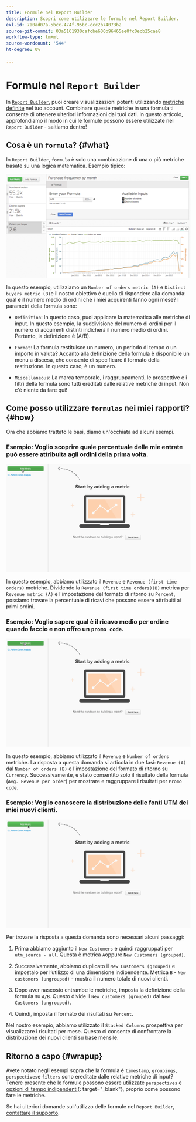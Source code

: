 ```yaml
---
title: Formule nel Report Builder
description: Scopri come utilizzare le formule nel Report Builder.
exl-id: 7a0ad07a-5bcc-474f-95bc-ccc2b74073b2
source-git-commit: 03a5161930cafcbe600b96465ee0fc0ecb25cae8
workflow-type: tm+mt
source-wordcount: '544'
ht-degree: 0%

---
```


# Formule nel `Report Builder`

In [`Report Builder`](../../tutorials/using-visual-report-builder.md), puoi creare visualizzazioni potenti utilizzando [metriche definite](../../data-user/reports/ess-manage-data-metrics.md) nel tuo account. Combinare queste metriche in una formula ti consente di ottenere ulteriori informazioni dai tuoi dati. In questo articolo, approfondiamo il modo in cui le formule possono essere utilizzate nel `Report Builder` - saltiamo dentro!

## Cosa è un `formula`? {#what}

In `Report Builder`, `formula` è solo una combinazione di una o più metriche basate su una logica matematica. Esempio tipico:

![](../../assets/formula-example.png)

In questo esempio, utilizziamo un `Number of orders metric (A)` e `Distinct buyers metric (B)`e il nostro obiettivo è quello di rispondere alla domanda: qual è il numero medio di ordini che i miei acquirenti fanno ogni mese? I parametri della formula sono:

* `Definition`: In questo caso, puoi applicare la matematica alle metriche di input. In questo esempio, la suddivisione del numero di ordini per il numero di acquirenti distinti indicherà il numero medio di ordini. Pertanto, la definizione è (A/B).

* `Format`: La formula restituisce un numero, un periodo di tempo o un importo in valuta? Accanto alla definizione della formula è disponibile un menu a discesa, che consente di specificare il formato della restituzione. In questo caso, è un numero.

* `Miscellaneous`: La marca temporale, i raggruppamenti, le prospettive e i filtri della formula sono tutti ereditati dalle relative metriche di input. Non c&#39;è niente da fare qui!

## Come posso utilizzare `formulas` nei miei rapporti? {#how}

Ora che abbiamo trattato le basi, diamo un&#39;occhiata ad alcuni esempi.

### Esempio: Voglio scoprire quale percentuale delle mie entrate può essere attribuita agli ordini della prima volta.

![Utilizzo di formule per trovare la percentuale di ricavi attribuiti agli ordini nuovi](../../assets/first_time_orders.gif)

In questo esempio, abbiamo utilizzato il `Revenue` e `Revenue (first time orders)` metriche. Dividendo la `Revenue (first time orders)(B)` metrica per `Revenue metric (A)` e l&#39;impostazione del formato di ritorno su `Percent`, possiamo trovare la percentuale di ricavi che possono essere attribuiti ai primi ordini.

### Esempio: Voglio sapere qual è il ricavo medio per ordine quando faccio e non offro un `promo code`.

![Utilizzo di formule per trovare i ricavi medi per ordine con e senza codici promozionali](../../assets/promo_code.gif)

In questo esempio, abbiamo utilizzato il `Revenue` e `Number of orders` metriche. La risposta a questa domanda si articola in due fasi: `Revenue (A)` dal `Number of orders (B)` e l&#39;impostazione del formato di ritorno su `Currency`. Successivamente, è stato consentito solo il risultato della formula (`Avg. Revenue per order`) per mostrare e raggruppare i risultati per `Promo code`.

### Esempio: Voglio conoscere la distribuzione delle fonti UTM dei miei nuovi clienti.

![Utilizzo di formule per trovare la distribuzione delle fonti UTM dei nuovi clienti](../../assets/distro.gif)

Per trovare la risposta a questa domanda sono necessari alcuni passaggi:

1. Prima abbiamo aggiunto il `New Customers` e quindi raggruppati per `utm_source - all`. Questa è metrica `A`oppure `New Customers (grouped)`.

1. Successivamente, abbiamo duplicato il `New Customers (grouped)` e impostalo per l’utilizzo di una dimensione indipendente. Metrica `B` - `New customers (ungrouped)` - mostra il numero totale di nuovi clienti.

1. Dopo aver nascosto entrambe le metriche, imposta la definizione della formula su `A/B`. Questo divide il `New customers (grouped)` dal `New Customers (ungrouped)`.

1. Quindi, imposta il formato dei risultati su `Percent`.

Nel nostro esempio, abbiamo utilizzato il `Stacked Columns` prospettiva per visualizzare i risultati per mese. Questo ci consente di confrontare la distribuzione dei nuovi clienti su base mensile.

## Ritorno a capo {#wrapup}

Avete notato negli esempi sopra che la formula è `timestamp`, `groupings`, `perspectives`e `filters` sono ereditate dalle relative metriche di input? Tenere presente che le formule possono essere utilizzate `perspectives` e [opzioni di tempo indipendenti](../../tutorials/time-options-visual-rpt-bldr.md){: target=&quot;_blank&quot;}, proprio come possono fare le metriche.

Se hai ulteriori domande sull&#39;utilizzo delle formule nel `Report Builder`, [contattare il supporto](../../guide-overview.md).
